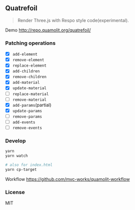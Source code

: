 
Quatrefoil
----

> Render Three.js with Respo style code(experimental).

Demo http://repo.quamolit.org/quatrefoil/

### Patching operations

* [x] `add-element`
* [x] `remove-element`
* [x] `replace-element`
* [x] `add-children`
* [x] `remove-children`
* [x] `add-material`
* [x] `update-material`
* [ ] `replace-material`
* [ ] `remove-material`
* [x] `add-params`(partial)
* [x] `update-params`
* [ ] `remove-params`
* [ ] `add-events`
* [ ] `remove-events`

### Develop

```bash
yarn
yarn watch

# also for index.html
yarn cp-target
```

Workflow https://github.com/mvc-works/quamolit-workflow

### License

MIT
